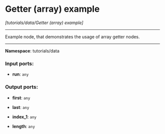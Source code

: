 # Getter (array) example

_[tutorials/data/Getter (array) example]_

---

Example node, that demonstrates the usage of array getter nodes.

---

__Namespace__: tutorials/data

### Input ports:

* __run__: ` any `

### Output ports:

* __first__: ` any `


* __last__: ` any `


* __index_1__: ` any `


* __length__: ` any `

